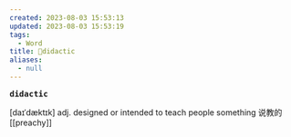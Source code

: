 ```yaml
---
created: 2023-08-03 15:53:13
updated: 2023-08-03 15:53:19
tags:
  - Word
title: 📖didactic
aliases:
  - null
---
```


<pre><strong>didactic</strong></pre>
[daɪˈdæktɪk]
adj. designed or intended to teach people something 说教的
[[preachy]]
